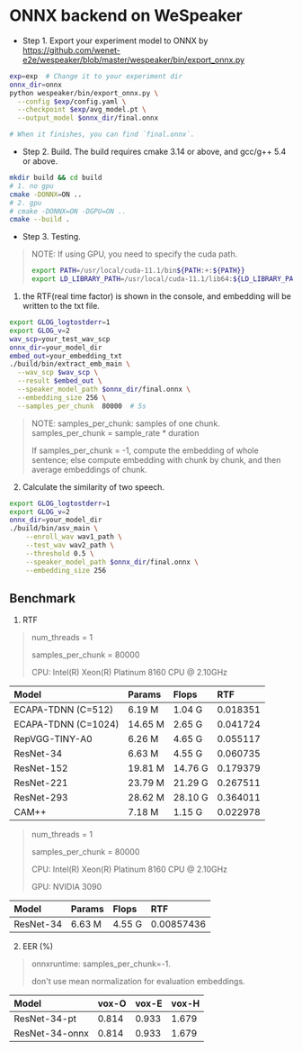# ONNX backend on WeSpeaker

* Step 1. Export your experiment model to ONNX by https://github.com/wenet-e2e/wespeaker/blob/master/wespeaker/bin/export_onnx.py

``` sh
exp=exp  # Change it to your experiment dir
onnx_dir=onnx
python wespeaker/bin/export_onnx.py \
  --config $exp/config.yaml \
  --checkpoint $exp/avg_model.pt \
  --output_model $onnx_dir/final.onnx

# When it finishes, you can find `final.onnx`.
```

* Step 2. Build. The build requires cmake 3.14 or above, and gcc/g++ 5.4 or above.

``` sh
mkdir build && cd build
# 1. no gpu
cmake -DONNX=ON ..
# 2. gpu
# cmake -DONNX=ON -DGPU=ON ..
cmake --build .
```

* Step 3. Testing.

> NOTE: If using GPU, you need to specify the cuda path.
> ```bash
> export PATH=/usr/local/cuda-11.1/bin${PATH:+:${PATH}}
> export LD_LIBRARY_PATH=/usr/local/cuda-11.1/lib64:${LD_LIBRARY_PATH:+:${LD_LIBRARY_PATH}}
> ```

1. the RTF(real time factor) is shown in the console, and embedding will be written to the txt file.
``` sh
export GLOG_logtostderr=1
export GLOG_v=2
wav_scp=your_test_wav_scp
onnx_dir=your_model_dir
embed_out=your_embedding_txt
./build/bin/extract_emb_main \
  --wav_scp $wav_scp \
  --result $embed_out \
  --speaker_model_path $onnx_dir/final.onnx \
  --embedding_size 256 \
  --samples_per_chunk  80000  # 5s

```

> NOTE: samples_per_chunk: samples of one chunk. samples_per_chunk = sample_rate * duration
>
> If samples_per_chunk = -1, compute the embedding of whole sentence;
> else compute embedding with chunk by chunk, and then average embeddings of chunk.

2. Calculate the similarity of two speech.
```sh
export GLOG_logtostderr=1
export GLOG_v=2
onnx_dir=your_model_dir
./build/bin/asv_main \
    --enroll_wav wav1_path \
    --test_wav wav2_path \
    --threshold 0.5 \
    --speaker_model_path $onnx_dir/final.onnx \
    --embedding_size 256
```

## Benchmark
1. RTF
> num_threads = 1
>
> samples_per_chunk = 80000
>
> CPU: Intel(R) Xeon(R) Platinum 8160 CPU @ 2.10GHz

| Model               | Params  | Flops    | RTF      |
| :------------------ | :------ | :------- | :------- |
| ECAPA-TDNN (C=512)  | 6.19 M  | 1.04 G   | 0.018351 |
| ECAPA-TDNN (C=1024) | 14.65 M | 2.65 G   | 0.041724 |
| RepVGG-TINY-A0      | 6.26 M  | 4.65 G   | 0.055117 |
| ResNet-34           | 6.63 M  | 4.55 G   | 0.060735 |
| ResNet-152          | 19.81 M | 14.76 G  | 0.179379 |
| ResNet-221          | 23.79 M | 21.29 G  | 0.267511 |
| ResNet-293          | 28.62 M | 28.10 G  | 0.364011 |
| CAM++               | 7.18 M  | 1.15 G   | 0.022978 |

> num_threads = 1
>
> samples_per_chunk = 80000
>
> CPU: Intel(R) Xeon(R) Platinum 8160 CPU @ 2.10GHz
>
> GPU: NVIDIA 3090

| Model               | Params  | Flops    | RTF        |
| :------------------ | :------ | :------- | :--------- |
| ResNet-34           | 6.63 M  | 4.55 G   | 0.00857436 |

2. EER (%)
> onnxruntime: samples_per_chunk=-1.
>
> don't use mean normalization for evaluation embeddings.

| Model          | vox-O | vox-E | vox-H |
| :------------- | ----- | ----- | ----- |
| ResNet-34-pt   | 0.814 | 0.933 | 1.679 |
| ResNet-34-onnx | 0.814 | 0.933 | 1.679 |
